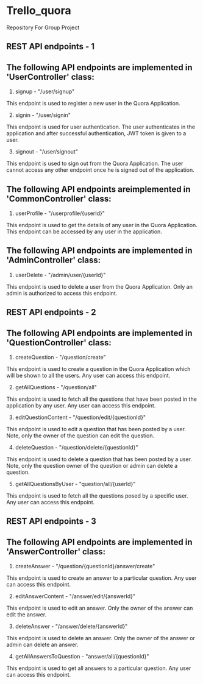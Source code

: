 # Trello_quora
Repository For Group Project

REST API endpoints - 1
------------------------------------------------------------------------------------------------------------------------------
The following API endpoints are implemented in 'UserController' class:
------------------------------------------------------------------------------------------------------------------------------
1. signup - "/user/signup"

 This endpoint is used to register a new user in the Quora Application.

2. signin - "/user/signin"

This endpoint is used for user authentication. The user authenticates in the application and after successful authentication, JWT token is given to a user.

3. signout - "/user/signout"

This endpoint is used to sign out from the Quora Application. The user cannot access any other endpoint once he is signed out of the application.

The following API endpoints areimplemented in 'CommonController' class:
------------------------------------------------------------------------------------------------------------------------------
1. userProfile - "/userprofile/{userId}"

This endpoint is used to get the details of any user in the Quora Application. This endpoint can be accessed by any user in the application.

The following API endpoints are implemented in 'AdminController' class:
------------------------------------------------------------------------------------------------------------------------------
1. userDelete - "/admin/user/{userId}"

This endpoint is used to delete a user from the Quora Application. Only an admin is authorized to access this endpoint.



REST API endpoints - 2 
------------------------------------------------------------------------------------------------------------------------------
The following API endpoints are implemented in 'QuestionController' class:
------------------------------------------------------------------------------------------------------------------------------
1. createQuestion - "/question/create"

This endpoint is used to create a question in the Quora Application which will be shown to all the users. Any user can access this endpoint.

2. getAllQuestions - "/question/all"

This endpoint is used to fetch all the questions that have been posted in the application by any user. Any user can access this endpoint.

3. editQuestionContent - "/question/edit/{questionId}"

This endpoint is used to edit a question that has been posted by a user. Note, only the owner of the question can edit the question.  


4. deleteQuestion - "/question/delete/{questionId}"

This endpoint is used to delete a question that has been posted by a user. Note, only the question owner of the question or admin can delete a question.

5. getAllQuestionsByUser - "question/all/{userId}"

This endpoint is used to fetch all the questions posed by a specific user. Any user can access this endpoint.

REST API endpoints - 3
------------------------------------------------------------------------------------------------------------------------------
The following API endpoints are implemented in 'AnswerController' class:
------------------------------------------------------------------------------------------------------------------------------
1. createAnswer - "/question/{questionId}/answer/create"

This endpoint is used to create an answer to a particular question. Any user can access this endpoint.

2. editAnswerContent - "/answer/edit/{answerId}"

This endpoint is used to edit an answer. Only the owner of the answer can edit the answer.  

3. deleteAnswer - "/answer/delete/{answerId}"

This endpoint is used to delete an answer. Only the owner of the answer or admin can delete an answer.

4. getAllAnswersToQuestion - "answer/all/{questionId}"

This endpoint is used to get all answers to a particular question. Any user can access this endpoint.





